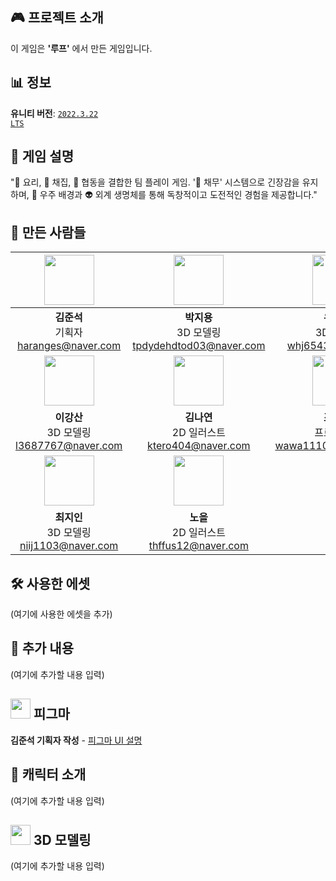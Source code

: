## 🎮 프로젝트 소개  
이 게임은 **'루프'** 에서 만든 게임입니다.

## 📊 정보  
**유니티 버전**: [<code>2022.3.22 LTS</code>](https://unity.com/kr/releases/editor/whats-new/2022.3.22)

## 🍳 게임 설명  
"🍳 요리, 🌿 채집, 🤝 협동을 결합한 팀 플레이 게임. '💸 채무' 시스템으로 긴장감을 유지하며, 🌌 우주 배경과 👽 외계 생명체를 통해 독창적이고 도전적인 경험을 제공합니다."

## 💬 만든 사람들  

| <img src="https://cdn2.ppomppu.co.kr/zboard/data3/2022/0509/m_20220509173224_d9N4ZGtBVR.jpeg" width="80"> | <img src="https://cdn2.ppomppu.co.kr/zboard/data3/2022/0509/m_20220509173224_d9N4ZGtBVR.jpeg" width="80"> | <img src="https://cdn2.ppomppu.co.kr/zboard/data3/2022/0509/m_20220509173224_d9N4ZGtBVR.jpeg" width="80"> |
|:---:|:---:|:---:|
| **김준석** <br> 기획자 <br> haranges@naver.com | **박지용** <br> 3D 모델링 <br> tpdydehdtod03@naver.com | **우현중** <br> 3D 모델링 <br> whj6543@gmail.com |
| <img src="https://cdn2.ppomppu.co.kr/zboard/data3/2022/0509/m_20220509173224_d9N4ZGtBVR.jpeg" width="80"> | <img src="https://cdn2.ppomppu.co.kr/zboard/data3/2022/0509/m_20220509173224_d9N4ZGtBVR.jpeg" width="80"> | <img src="https://cdn2.ppomppu.co.kr/zboard/data3/2022/0509/m_20220509173224_d9N4ZGtBVR.jpeg" width="80"> |
| **이강산** <br> 3D 모델링 <br> l3687767@naver.com | **김나연** <br> 2D 일러스트 <br> ktero404@naver.com | **조하랑** <br> 프로그래밍 <br> wawa111027@gmail.com |
| <img src="https://cdn2.ppomppu.co.kr/zboard/data3/2022/0509/m_20220509173224_d9N4ZGtBVR.jpeg" width="80"> | <img src="https://cdn2.ppomppu.co.kr/zboard/data3/2022/0509/m_20220509173224_d9N4ZGtBVR.jpeg" width="80"> |
| **최지인** <br> 3D 모델링 <br> niij1103@naver.com | **노을** <br> 2D 일러스트 <br> thffus12@naver.com |

## 🛠️ 사용한 에셋  
(여기에 사용한 에셋을 추가)

## 📅 추가 내용
(여기에 추가할 내용 입력)

## <img src="https://img.icons8.com/?size=100&id=8gfeOoqrHqJU&format=png&color=000000" width="32"> 피그마
**김준석 기획자 작성** - [피그마 UI 설명](https://www.figma.com/design/zRjwMhzoyrsHRMH3sb0yZp/Untitled?node-id=0-1&t=9H8Dp40Wgg3mcMkx-1)

## 🎨 캐릭터 소개
(여기에 추가할 내용 입력)

## <img src="https://img.icons8.com/?size=100&id=v9bXBzXxKY3G&format=png&color=000000" width="32"> 3D 모델링
(여기에 추가할 내용 입력)
